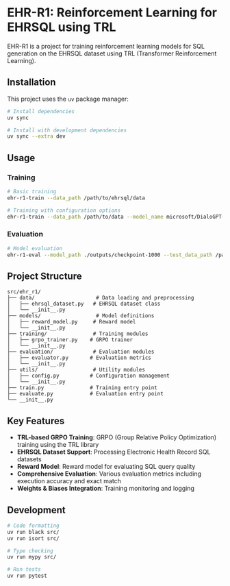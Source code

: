 # EHR-R1: Reinforcement Learning for EHRSQL using TRL

EHR-R1 is a project for training reinforcement learning models for SQL generation on the EHRSQL dataset using TRL (Transformer Reinforcement Learning).

## Installation

This project uses the `uv` package manager:

```bash
# Install dependencies
uv sync

# Install with development dependencies
uv sync --extra dev
```

## Usage

### Training

```bash
# Basic training
ehr-r1-train --data_path /path/to/ehrsql/data

# Training with configuration options
ehr-r1-train --data_path /path/to/data --model_name microsoft/DialoGPT-medium --num_epochs 5 --output_dir ./my_outputs
```

### Evaluation

```bash
# Model evaluation
ehr-r1-eval --model_path ./outputs/checkpoint-1000 --test_data_path /path/to/test/data
```

## Project Structure

```
src/ehr_r1/
├── data/                    # Data loading and preprocessing
│   ├── ehrsql_dataset.py   # EHRSQL dataset class
│   └── __init__.py
├── models/                  # Model definitions
│   ├── reward_model.py     # Reward model
│   └── __init__.py
├── training/               # Training modules
│   ├── grpo_trainer.py    # GRPO trainer
│   └── __init__.py
├── evaluation/             # Evaluation modules
│   ├── evaluator.py       # Evaluation metrics
│   └── __init__.py
├── utils/                  # Utility modules
│   ├── config.py          # Configuration management
│   └── __init__.py
├── train.py               # Training entry point
├── evaluate.py            # Evaluation entry point
└── __init__.py
```

## Key Features

- **TRL-based GRPO Training**: GRPO (Group Relative Policy Optimization) training using the TRL library
- **EHRSQL Dataset Support**: Processing Electronic Health Record SQL datasets
- **Reward Model**: Reward model for evaluating SQL query quality
- **Comprehensive Evaluation**: Various evaluation metrics including execution accuracy and exact match
- **Weights & Biases Integration**: Training monitoring and logging

## Development

```bash
# Code formatting
uv run black src/
uv run isort src/

# Type checking
uv run mypy src/

# Run tests
uv run pytest
```